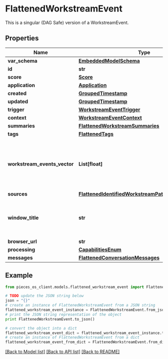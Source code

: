 # FlattenedWorkstreamEvent

This is a singular (DAG Safe) version of a WorkstreamEvent.

## Properties
Name | Type | Description | Notes
------------ | ------------- | ------------- | -------------
**var_schema** | [**EmbeddedModelSchema**](EmbeddedModelSchema.md) |  | [optional] 
**id** | **str** |  | 
**score** | [**Score**](Score.md) |  | [optional] 
**application** | [**Application**](Application.md) |  | 
**created** | [**GroupedTimestamp**](GroupedTimestamp.md) |  | 
**updated** | [**GroupedTimestamp**](GroupedTimestamp.md) |  | 
**trigger** | [**WorkstreamEventTrigger**](WorkstreamEventTrigger.md) |  | 
**context** | [**WorkstreamEventContext**](WorkstreamEventContext.md) |  | [optional] 
**summaries** | [**FlattenedWorkstreamSummaries**](FlattenedWorkstreamSummaries.md) |  | [optional] 
**tags** | [**FlattenedTags**](FlattenedTags.md) |  | [optional] 
**workstream_events_vector** | **List[float]** | This is the embedding for the format.(NEEDs to connection.vector) and specific here because we can only index on a single name | [optional] 
**sources** | [**FlattenedIdentifiedWorkstreamPatternEngineSources**](FlattenedIdentifiedWorkstreamPatternEngineSources.md) |  | [optional] 
**window_title** | **str** | This is the title of a tab, or a title of a file in the ide (this is a temporary property used for the WPE flow) | [optional] 
**browser_url** | **str** |  | [optional] 
**processing** | [**CapabilitiesEnum**](CapabilitiesEnum.md) |  | [optional] 
**messages** | [**FlattenedConversationMessages**](FlattenedConversationMessages.md) |  | [optional] 

## Example

```python
from pieces_os_client.models.flattened_workstream_event import FlattenedWorkstreamEvent

# TODO update the JSON string below
json = "{}"
# create an instance of FlattenedWorkstreamEvent from a JSON string
flattened_workstream_event_instance = FlattenedWorkstreamEvent.from_json(json)
# print the JSON string representation of the object
print FlattenedWorkstreamEvent.to_json()

# convert the object into a dict
flattened_workstream_event_dict = flattened_workstream_event_instance.to_dict()
# create an instance of FlattenedWorkstreamEvent from a dict
flattened_workstream_event_from_dict = FlattenedWorkstreamEvent.from_dict(flattened_workstream_event_dict)
```
[[Back to Model list]](../README.md#documentation-for-models) [[Back to API list]](../README.md#documentation-for-api-endpoints) [[Back to README]](../README.md)


